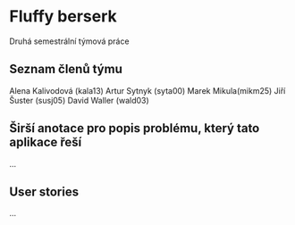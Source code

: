 # Fluffy berserk
Druhá semestrální týmová práce 

## Seznam členů týmu
Alena Kalivodová (kala13)
Artur Sytnyk (syta00)
Marek Mikula(mikm25)
Jiří Šuster (susj05)
David Waller (wald03)


## Širší anotace pro popis problému, který tato aplikace řeší
...

## User stories
...



